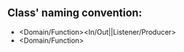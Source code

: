 ## Class' naming convention:
* <Domain/Function><Transportation><In/Out||Listener/Producer>
* <Domain/Function><Service>
